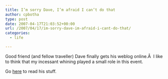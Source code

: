 ```yaml
---
title: I’m sorry Dave, I’m afraid I can’t do that
author: cpbotha
type: post
date: 2007-04-17T21:03:52+00:00
url: /2007/04/17/im-sorry-dave-im-afraid-i-cant-do-that/
categories:
  - life

---
```

Good friend (and fellow traveller) Dave finally gets his weblog online.Â  I like to think that my incessant whining played a small role in this event.

Go [here][1] to read his stuff.

 [1]: http://veryflatcat.com/ "Dave's blog"